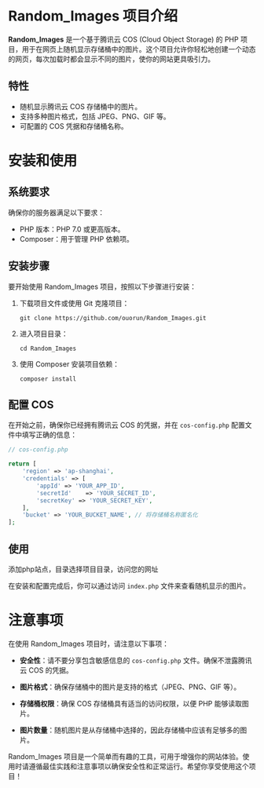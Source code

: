 
# Random_Images 项目介绍

**Random_Images** 是一个基于腾讯云 COS (Cloud Object Storage) 的 PHP 项目，用于在网页上随机显示存储桶中的图片。这个项目允许你轻松地创建一个动态的网页，每次加载时都会显示不同的图片，使你的网站更具吸引力。

## 特性

- 随机显示腾讯云 COS 存储桶中的图片。
- 支持多种图片格式，包括 JPEG、PNG、GIF 等。
- 可配置的 COS 凭据和存储桶名称。

# 安装和使用

## 系统要求

确保你的服务器满足以下要求：

- PHP 版本：PHP 7.0 或更高版本。
- Composer：用于管理 PHP 依赖项。

## 安装步骤

要开始使用 Random_Images 项目，按照以下步骤进行安装：

1. 下载项目文件或使用 Git 克隆项目：

   ```
   git clone https://github.com/ouorun/Random_Images.git
   ```

2. 进入项目目录：

   ```
   cd Random_Images
   ```

3. 使用 Composer 安装项目依赖：

   ```
   composer install
   ```
   
## 配置 COS

在开始之前，确保你已经拥有腾讯云 COS 的凭据，并在 `cos-config.php` 配置文件中填写正确的信息：

```php
// cos-config.php

return [
    'region' => 'ap-shanghai',
    'credentials' => [
        'appId' => 'YOUR_APP_ID',
        'secretId'    => 'YOUR_SECRET_ID',
        'secretKey' => 'YOUR_SECRET_KEY',
    ],
    'bucket' => 'YOUR_BUCKET_NAME', // 将存储桶名称匿名化
];
```

## 使用
添加php站点，目录选择项目目录，访问您的网址


在安装和配置完成后，你可以通过访问 `index.php` 文件来查看随机显示的图片。

# 注意事项

在使用 Random_Images 项目时，请注意以下事项：

- **安全性**：请不要分享包含敏感信息的 `cos-config.php` 文件。确保不泄露腾讯云 COS 的凭据。

- **图片格式**：确保存储桶中的图片是支持的格式（JPEG、PNG、GIF 等）。

- **存储桶权限**：确保 COS 存储桶具有适当的访问权限，以便 PHP 能够读取图片。

- **图片数量**：随机图片是从存储桶中选择的，因此存储桶中应该有足够多的图片。

Random_Images 项目是一个简单而有趣的工具，可用于增强你的网站体验。使用时请遵循最佳实践和注意事项以确保安全性和正常运行。希望你享受使用这个项目！
